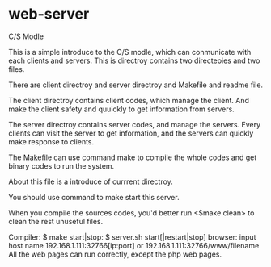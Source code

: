 web-server
==========

C/S Modle

This is a simple introduce to the C/S modle, which can conmunicate with
each clients and servers. This is directroy contains two directeoies and
two files.

There are client directroy and server directroy and Makefile and readme file.

The client directroy contains client codes, which manage the client. And
make the client safety and quuickly to get information from servers.

The server directroy contains server codes, and manage the servers. Every
clients can visit the server to get information, and the servers can quickly
make response to clients.

The Makefile can use command make to compile the whole codes and get binary
codes to run the system.

About this file is a introduce of currrent directroy.

You should use command to make start this server.

When you compile the sources codes, you'd better run <$make clean> to
clean the rest unuseful files.

Compiler:
	$ make
start|stop:
	$ server.sh start[|restart|stop]
browser:
	input host name 192.168.1.111:32766[ip:port]
    or
	192.168.1.111:32766/www/filename
All the web pages can run correctly, except the php web pages.
